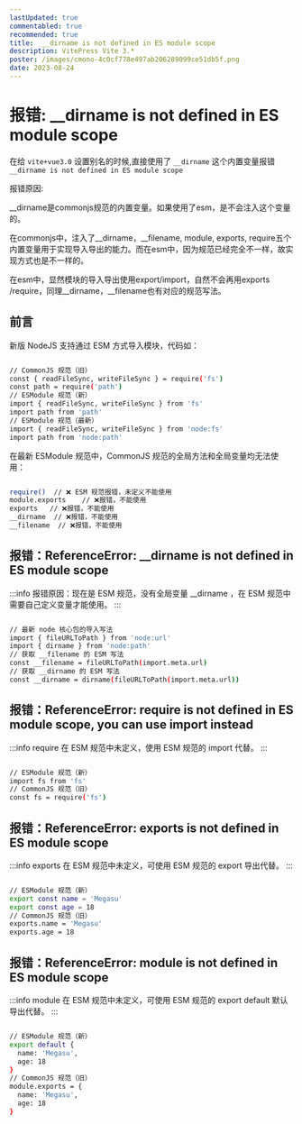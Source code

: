 ```yaml
---
lastUpdated: true
commentabled: true
recommended: true
title:  __dirname is not defined in ES module scope
description: VitePress Vite 3.*
poster: /images/cmono-4c0cf778e497ab206289099ce51db5f.png
date: 2023-08-24
---
```


# 报错: __dirname is not defined in ES module scope #

在给 `vite+vue3.0` 设置别名的时候,直接使用了 `__dirname` 这个内置变量报错 `__dirname is not defined in ES module scope`

报错原因:

__dirname是commonjs规范的内置变量。如果使用了esm，是不会注入这个变量的。

在commonjs中，注入了__dirname，__filename, module, exports, require五个内置变量用于实现导入导出的能力。而在esm中，因为规范已经完全不一样，故实现方式也是不一样的。

在esm中，显然模块的导入导出使用export/import，自然不会再用exports /require，同理__dirname，__filename也有对应的规范写法。

## 前言 ##

新版 NodeJS 支持通过 ESM 方式导入模块，代码如：

```bash

// CommonJS 规范（旧）
const { readFileSync, writeFileSync } = require('fs')
const path = require('path')
// ESModule 规范（新）
import { readFileSync, writeFileSync } from 'fs'
import path from 'path'
// ESModule 规范（最新）
import { readFileSync, writeFileSync } from 'node:fs'
import path from 'node:path'

```

在最新 ESModule 规范中，CommonJS 规范的全局方法和全局变量均无法使用：

```bash

require()  // ❌ ESM 规范报错，未定义不能使用
module.exports    // ❌报错，不能使用
exports   // ❌报错，不能使用
__dirname  // ❌报错，不能使用
__filename  // ❌报错，不能使用

```

## 报错：ReferenceError: __dirname is not defined in ES module scope ##

:::info
报错原因：现在是 ESM 规范，没有全局变量 __dirname ，在 ESM 规范中需要自己定义变量才能使用。
:::

```bash

// 最新 node 核心包的导入写法
import { fileURLToPath } from 'node:url'
import { dirname } from 'node:path'
// 获取 __filename 的 ESM 写法
const __filename = fileURLToPath(import.meta.url)
// 获取 __dirname 的 ESM 写法
const __dirname = dirname(fileURLToPath(import.meta.url))
```

## 报错：ReferenceError: require is not defined in ES module scope, you can use import instead ##

:::info
require 在 ESM 规范中未定义，使用 ESM 规范的 import 代替。
:::

```bash

// ESModule 规范（新）
import fs from 'fs'
// CommonJS 规范（旧）
const fs = require('fs')

```

## 报错：ReferenceError: exports is not defined in ES module scope ##

:::info
exports 在 ESM 规范中未定义，可使用 ESM 规范的 export 导出代替。
:::

```bash

// ESModule 规范（新）
export const name = 'Megasu'
export const age = 18
// CommonJS 规范（旧）
exports.name = 'Megasu'
exports.age = 18
```

## 报错：ReferenceError: module is not defined in ES module scope ##

:::info
module 在 ESM 规范中未定义，可使用 ESM 规范的 export default 默认导出代替。
:::

```bash

// ESModule 规范（新）
export default {
  name: 'Megasu',
  age: 18
}
// CommonJS 规范（旧）
module.exports = {
  name: 'Megasu',
  age: 18
}

```
